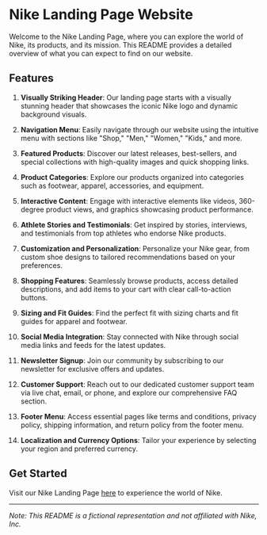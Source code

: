 # Nike Landing Page Website

Welcome to the Nike Landing Page, where you can explore the world of Nike, its products, and its mission. This README provides a detailed overview of what you can expect to find on our website.

## Features

1. **Visually Striking Header**: Our landing page starts with a visually stunning header that showcases the iconic Nike logo and dynamic background visuals.

2. **Navigation Menu**: Easily navigate through our website using the intuitive menu with sections like "Shop," "Men," "Women," "Kids," and more.

3. **Featured Products**: Discover our latest releases, best-sellers, and special collections with high-quality images and quick shopping links.

4. **Product Categories**: Explore our products organized into categories such as footwear, apparel, accessories, and equipment.

5. **Interactive Content**: Engage with interactive elements like videos, 360-degree product views, and graphics showcasing product performance.

6. **Athlete Stories and Testimonials**: Get inspired by stories, interviews, and testimonials from top athletes who endorse Nike products.

7. **Customization and Personalization**: Personalize your Nike gear, from custom shoe designs to tailored recommendations based on your preferences.

8. **Shopping Features**: Seamlessly browse products, access detailed descriptions, and add items to your cart with clear call-to-action buttons.

9. **Sizing and Fit Guides**: Find the perfect fit with sizing charts and fit guides for apparel and footwear.

10. **Social Media Integration**: Stay connected with Nike through social media links and feeds for the latest updates.

11. **Newsletter Signup**: Join our community by subscribing to our newsletter for exclusive offers and updates.

12. **Customer Support**: Reach out to our dedicated customer support team via live chat, email, or phone, and explore our comprehensive FAQ section.

13. **Footer Menu**: Access essential pages like terms and conditions, privacy policy, shipping information, and return policy from the footer menu.

14. **Localization and Currency Options**: Tailor your experience by selecting your region and preferred currency.

## Get Started

Visit our Nike Landing Page [here](https://www.nike.com) to experience the world of Nike.

---

*Note: This README is a fictional representation and not affiliated with Nike, Inc.*
